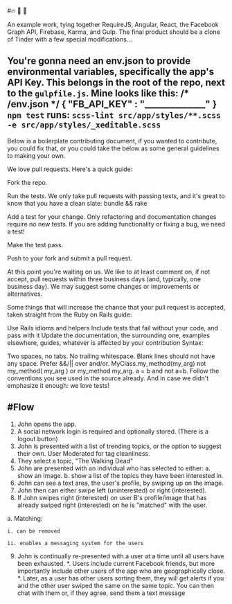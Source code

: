 #🔥 📖 💬

An example work, tying together RequireJS, Angular, React, the Facebook Graph API, Firebase, Karma, and Gulp. The final product should be a clone of Tinder with a few special modifications...

You're gonna need an env.json to provide environmental variables, specifically the app's API Key. This belongs in the root of the repo, next to the `gulpfile.js`. Mine looks like this:
/* /env.json */
{
  "FB_API_KEY" : "______________"
}
`npm test` runs: `scss-lint src/app/styles/**.scss -e src/app/styles/_xeditable.scss`
---
Below is a boilerplate contributing document, if you wanted to contribute, you could fix that, or you could take the below as some general guidelines to making your own.

We love pull requests. Here's a quick guide:

Fork the repo.

Run the tests. We only take pull requests with passing tests, and it's great to know that you have a clean slate: bundle && rake

Add a test for your change. Only refactoring and documentation changes require no new tests. If you are adding functionality or fixing a bug, we need a test!

Make the test pass.

Push to your fork and submit a pull request.

At this point you're waiting on us. We like to at least comment on, if not accept, pull requests within three business days (and, typically, one business day). We may suggest some changes or improvements or alternatives.

Some things that will increase the chance that your pull request is accepted, taken straight from the Ruby on Rails guide:

Use Rails idioms and helpers
Include tests that fail without your code, and pass with it
Update the documentation, the surrounding one, examples elsewhere, guides, whatever is affected by your contribution
Syntax:

Two spaces, no tabs.
No trailing whitespace. Blank lines should not have any space.
Prefer &&/|| over and/or.
MyClass.my_method(my_arg) not my_method( my_arg ) or my_method my_arg.
a = b and not a=b.
Follow the conventions you see used in the source already.
And in case we didn't emphasize it enough: we love tests!

#Flow
---

1. John opens the app.
2. A social network login is required and optionally stored. (There is a logout button)
3. John is presented with a list of trending topics, or the option to suggest their own. User Moderated for tag cleanliness.
4. They select a topic, "The Walking Dead"
5. John are presented with an individual who has selected to either:
    a. show an image.
    b. show a list of the topics they have been interested in.
6. John can see a text area, the user's profile, by swiping up on the image.
7. John then can either swipe left (uninterested) or right (interested).
8. If John swipes right (interested) on user B's profile/image that has already swiped right (interested) on he is "matched" with the user.

  a. Matching:

    i. can be removed

    ii. enables a messaging system for the users

9. John is continually re-presented with a user at a time until all users have been exhausted.
  *. Users include current Facebook friends, but more importantly include other users of the app who are geographically close.
*. Later, as a user has other users sorting them, they will get alerts if you and the other user swiped the same on the same topic. You can then chat with them or, if they agree, send them a text message


